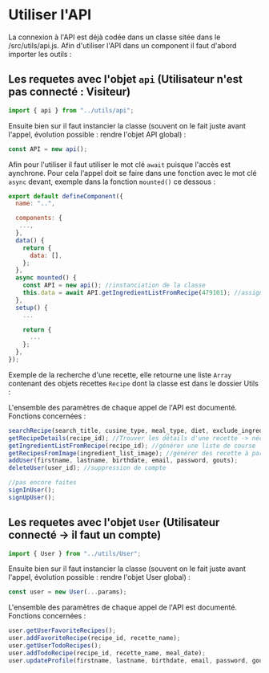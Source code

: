# Utiliser l'API

La connexion à l'API est déjà codée dans un classe sitée dans le /src/utils/api.js. Afin d'utiliser l'API dans un component il faut d'abord importer les outils :

## Les requetes avec l'objet `api` (Utilisateur n'est pas connecté : Visiteur)

```js
import { api } from "../utils/api";
```

Ensuite bien sur il faut instancier la classe (souvent on le fait juste avant l'appel, évolution possible : rendre l'objet API global) :

```js
const API = new api();
```

Afin pour l'utiliser il faut utiliser le mot clé `await` puisque l'accès est aynchrone. Pour cela l'appel doit se faire dans une fonction avec le mot clé `async` devant, exemple dans la fonction `mounted()` ce dessous :

```js
export default defineComponent({
  name: "..",

  components: {
   ...,
  },
  data() {
    return {
      data: [],
    };
  },
  async mounted() {
    const API = new api(); //instanciation de la classe
    this.data = await API.getIngredientListFromRecipe(479101); //assignation de la valeur de retour à une variable qui pourra être utilisée et manipulée dans le template.
  },
  setup() {
    ...

    return {
      ...
    };
  },
});
```

Exemple de la recherche d'une recette, elle retourne une liste `Array` contenant des objets recettes `Recipe` dont la classe est dans le dossier Utils :

L'ensemble des paramètres de chaque appel de l'API est documenté.
Fonctions concernées :

```js
searchRecipe(search_title, cusine_type, meal_type, diet, exclude_ingredient); //rechercher des recettes
getRecipeDetails(recipe_id); //Trouver les détails d'une recette -> nécessaire pour afficher le temps de préparation, les ingrédients, les étapes...
getIngredientListFromRecipe(recipe_id); //générer une liste de course
getRecipesFromImage(ingredient_list_image); //générer des recette à partir d'une image
addUser(firstname, lastname, birthdate, email, password, gouts);
deleteUser(user_id); //suppression de compte

//pas encore faites
signInUser();
signUpUser();
```

## Les requetes avec l'objet `User` (Utilisateur connecté -> il faut un compte)

```js
import { User } from "../utils/User";
```

Ensuite bien sur il faut instancier la classe (souvent on le fait juste avant l'appel, évolution possible : rendre l'objet User global) :

```js
const user = new User(...params);
```

L'ensemble des paramètres de chaque appel de l'API est documenté.
Fonctions concernées :

```js
user.getUserFavoriteRecipes();
user.addFavoriteRecipe(recipe_id, recette_name);
user.getUserTodoRecipes();
user.addTodoRecipe(recipe_id, recette_name, meal_date);
user.updateProfile(firstname, lastname, birthdate, email, password, gouts);
```
